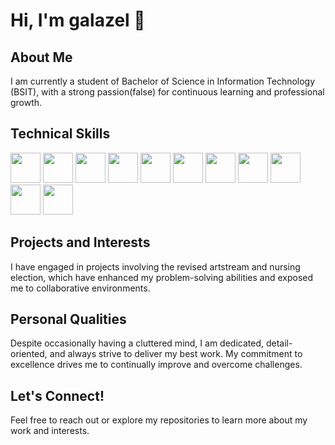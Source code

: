 # Hi, I'm galazel 👋

## About Me

I am currently a student of Bachelor of Science in Information Technology (BSIT), with a strong passion(false) for continuous learning and professional growth. 

## Technical Skills

<p>
  <img src="https://img.shields.io/badge/-Java-000?style=for-the-badge&logo=java&logoColor=white" height="48">
  <img src="https://img.shields.io/badge/-JavaScript-000?style=for-the-badge&logo=javascript&logoColor=F7DF1E" height="48">
  <img src="https://img.shields.io/badge/-SQL-000?style=for-the-badge&logo=postgresql&logoColor=4479A1" height="48">
  <img src="https://img.shields.io/badge/-HTML5-000?style=for-the-badge&logo=html5&logoColor=E34F26" height="48">
  <img src="https://img.shields.io/badge/-CSS3-000?style=for-the-badge&logo=css3&logoColor=1572B6" height="48">
  <img src="https://img.shields.io/badge/-Bootstrap-000?style=for-the-badge&logo=bootstrap&logoColor=563D7C" height="48">
  <img src="https://img.shields.io/badge/-TailwindCSS-000?style=for-the-badge&logo=tailwind-css&logoColor=38B2AC" height="48">
  <img src="https://img.shields.io/badge/-React-000?style=for-the-badge&logo=react&logoColor=61DAFB" height="48">
  <img src="https://img.shields.io/badge/-MySQL-000?style=for-the-badge&logo=mysql&logoColor=005C84" height="48">
  <img src="https://img.shields.io/badge/-SpringBoot-000?style=for-the-badge&logo=spring-boot&logoColor=6DB33F" height="48">
  <img src="https://img.shields.io/badge/-Postman-000?style=for-the-badge&logo=postman&logoColor=FF6C37" height="48">
</p>

## Projects and Interests

I have engaged in projects involving the revised artstream and nursing election, which have enhanced my problem-solving abilities and exposed me to collaborative environments.

## Personal Qualities

Despite occasionally having a cluttered mind, I am dedicated, detail-oriented, and always strive to deliver my best work. My commitment to excellence drives me to continually improve and overcome challenges.

## Let's Connect!

Feel free to reach out or explore my repositories to learn more about my work and interests.
